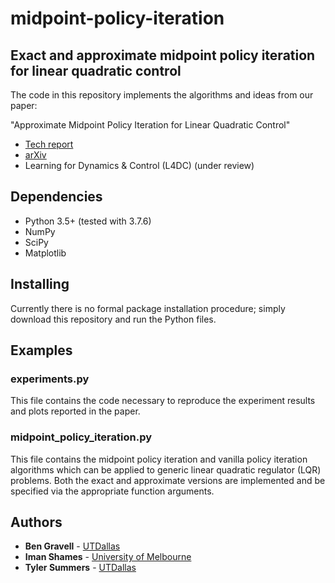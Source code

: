 # midpoint-policy-iteration
 ## Exact and approximate midpoint policy iteration for linear quadratic control
 
 The code in this repository implements the algorithms and ideas from our paper:
 
 "Approximate Midpoint Policy Iteration for Linear Quadratic Control"
 * [Tech report](https://personal.utdallas.edu/~tyler.summers/papers/AMPI_extended.pdf)
 * [arXiv](https://arxiv.org/abs/2011.14212)
 * Learning for Dynamics & Control (L4DC) (under review)
 
 ## Dependencies
* Python 3.5+ (tested with 3.7.6)
* NumPy
* SciPy
* Matplotlib

## Installing
Currently there is no formal package installation procedure; simply download this repository and run the Python files.

## Examples

### experiments.py
This file contains the code necessary to reproduce the experiment results and plots reported in the paper.

### midpoint_policy_iteration.py
This file contains the midpoint policy iteration and vanilla policy iteration algorithms which can be applied to generic linear quadratic regulator (LQR) problems. Both the exact and approximate versions are implemented and be specified via the appropriate function arguments.


## Authors
* **Ben Gravell** - [UTDallas](http://www.utdallas.edu/~tyler.summers/)
* **Iman Shames** - [University of Melbourne](https://findanexpert.unimelb.edu.au/profile/537214-iman-shames)
* **Tyler Summers** - [UTDallas](http://www.utdallas.edu/~tyler.summers/)

